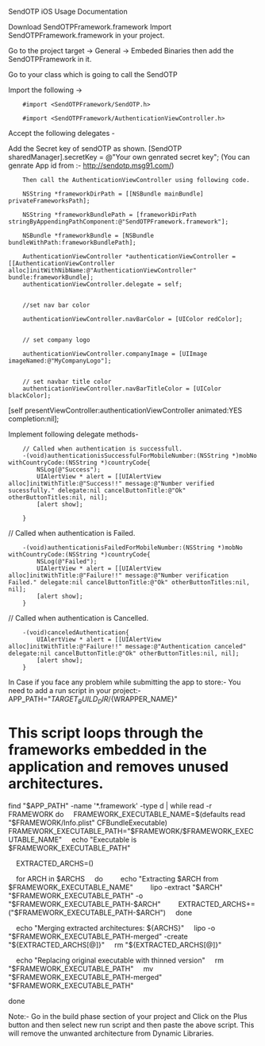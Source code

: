 SendOTP iOS Usage Documentation

Download SendOTPFramework.framework
Import SendOTPFramework.framework in your project.

Go to the project target  -> General -> Embeded Binaries then add the SendOTPFramework in it.



Go to your class which is going to call the SendOTP 

Import the following ->

        #import <SendOTPFramework/SendOTP.h>

        #import <SendOTPFramework/AuthenticationViewController.h>

Accept the following delegates -  <SendOTPAuthenticationViewControllerDelegate>


Add the Secret key of sendOTP as shown.
        [SendOTP sharedManager].secretKey = @"Your own genrated secret key";
        (You can genrate App id from :-  http://sendotp.msg91.com/)

        Then call the AuthenticationViewController using following code.

        NSString *frameworkDirPath = [[NSBundle mainBundle] privateFrameworksPath];

        NSString *frameworkBundlePath = [frameworkDirPath stringByAppendingPathComponent:@"SendOTPFramework.framework"];

        NSBundle *frameworkBundle = [NSBundle bundleWithPath:frameworkBundlePath];

        AuthenticationViewController *authenticationViewController = [[AuthenticationViewController alloc]initWithNibName:@"AuthenticationViewController" bundle:frameworkBundle];
        authenticationViewController.delegate = self;


        //set nav bar color

        authenticationViewController.navBarColor = [UIColor redColor];


        // set company logo

        authenticationViewController.companyImage = [UIImage imageNamed:@"MyCompanyLogo"];


        // set navbar title color
        authenticationViewController.navBarTitleColor = [UIColor blackColor];

[self presentViewController:authenticationViewController animated:YES completion:nil];


Implement following delegate methods-

        // Called when authentication is successfull.
        -(void)authenticationisSuccessfulForMobileNumber:(NSString *)mobNo withCountryCode:(NSString *)countryCode{
            NSLog(@"Success");
            UIAlertView * alert = [[UIAlertView alloc]initWithTitle:@"Success!!" message:@"Number verified sucessfully." delegate:nil cancelButtonTitle:@"Ok" otherButtonTitles:nil, nil];
            [alert show];

        }

// Called when authentication is Failed.

        -(void)authenticationisFailedForMobileNumber:(NSString *)mobNo withCountryCode:(NSString *)countryCode{
            NSLog(@"Failed");
            UIAlertView * alert = [[UIAlertView alloc]initWithTitle:@"Failure!!" message:@"Number verification Failed." delegate:nil cancelButtonTitle:@"Ok" otherButtonTitles:nil, nil];
            [alert show];
        }

// Called when authentication is Cancelled.

        -(void)canceledAuthentication{
            UIAlertView * alert = [[UIAlertView alloc]initWithTitle:@"Failure!!" message:@"Authentication canceled" delegate:nil cancelButtonTitle:@"Ok" otherButtonTitles:nil, nil];
            [alert show];
        }


In Case if you face any problem while submitting the app to store:-
You need to add a run script in your project:-
APP_PATH="${TARGET_BUILD_DIR}/${WRAPPER_NAME}"

# This script loops through the frameworks embedded in the application and removes unused architectures.
find "$APP_PATH" -name '*.framework' -type d | while read -r FRAMEWORK
do
    FRAMEWORK_EXECUTABLE_NAME=$(defaults read "$FRAMEWORK/Info.plist" CFBundleExecutable)
    FRAMEWORK_EXECUTABLE_PATH="$FRAMEWORK/$FRAMEWORK_EXECUTABLE_NAME"
    echo "Executable is $FRAMEWORK_EXECUTABLE_PATH"

    EXTRACTED_ARCHS=()

    for ARCH in $ARCHS
    do
        echo "Extracting $ARCH from $FRAMEWORK_EXECUTABLE_NAME"
        lipo -extract "$ARCH" "$FRAMEWORK_EXECUTABLE_PATH" -o "$FRAMEWORK_EXECUTABLE_PATH-$ARCH"
        EXTRACTED_ARCHS+=("$FRAMEWORK_EXECUTABLE_PATH-$ARCH")
    done

    echo "Merging extracted architectures: ${ARCHS}"
    lipo -o "$FRAMEWORK_EXECUTABLE_PATH-merged" -create "${EXTRACTED_ARCHS[@]}"
    rm "${EXTRACTED_ARCHS[@]}"

    echo "Replacing original executable with thinned version"
    rm "$FRAMEWORK_EXECUTABLE_PATH"
    mv "$FRAMEWORK_EXECUTABLE_PATH-merged" "$FRAMEWORK_EXECUTABLE_PATH"

done

Note:- Go in the build phase section of your project and Click on the Plus button and then select new run script and then paste the above script.
This will remove the unwanted architecture from Dynamic Libraries.

